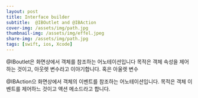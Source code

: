 ```yaml
---
layout: post
title: Interface builder 
subtitle:  @IBOutlet and @IBAction
cover-img: /assets/img/path.jpg
thumbnail-img: /assets/img/effel.jpeg
share-img: /assets/img/path.jpg
tags: [swift, ios, Xcode]
---
```


@IBoutlet은 화면상에서 객체를 참조하는 어노테이션입니다
목적은 객체 속성을 제어하는 것이고, 아웃렛 변수라고 이야기합니다. 혹은 아울렛 변수

@IBAction으 화면상에서 객체의 이벤트를 참조하는 어노테이션입니다.
목적은 객체 이벤트를 제어하느 것이고 액션 메소드라고 합니다.
